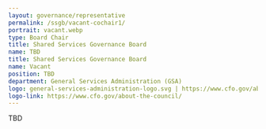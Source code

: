 ```yaml
---
layout: governance/representative
permalink: /ssgb/vacant-cochair1/
portrait: vacant.webp
type: Board Chair
title: Shared Services Governance Board
name: TBD
title: Shared Services Governance Board
name: Vacant
position: TBD
department: General Services Administration (GSA)
logo: general-services-administration-logo.svg | https://www.cfo.gov/about-the-council/
logo-link: https://www.cfo.gov/about-the-council/
---
```


TBD
